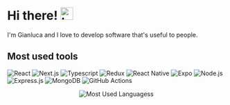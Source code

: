 # Hi there! <img src="https://github.com/gianlucadifrancesco/gianlucadifrancesco/assets/26931172/540af4ee-5072-437a-9a3c-5aaa405d0089" alt="hi" width="29" />

I'm Gianluca and I love to develop software that's useful to people.

## Most used tools
<p>
  <img alt="React" src="https://img.shields.io/badge/React-20232A?style=for-the-badge&logo=react&logoColor=61DAFB" />
  <img alt="Next.js" src="https://img.shields.io/badge/Next-black?style=for-the-badge&logo=next.js&logoColor=white" />
  <img alt="Typescript" src="https://shields.io/badge/TypeScript-3178C6?style=for-the-badge&logo=TypeScript&logoColor=fff" />
  <img alt="Redux" src="https://img.shields.io/badge/Redux-593D88?style=for-the-badge&logo=redux&logoColor=white" />
  <img alt="React Native" src="https://img.shields.io/badge/React_Native-20232A?style=for-the-badge&logo=react&logoColor=61DAFB" />
  <img alt="Expo" src="https://img.shields.io/badge/expo-1C1E24?style=for-the-badge&logo=expo&logoColor=#D04A37" />
  <img alt="Node.js" src="https://img.shields.io/badge/node.js-6DA55F?style=for-the-badge&logo=node.js&logoColor=white" />
  <img alt="Express.js" src="https://img.shields.io/badge/express.js-%23404d59.svg?style=for-the-badge&logo=express&logoColor=%2361DAFB" />
  <img alt="MongoDB" src="https://img.shields.io/badge/MongoDB-4EA94B?style=for-the-badge&logo=mongodb&logoColor=white" />
  <img alt="GitHub Actions" src="https://img.shields.io/badge/github%20actions-%232671E5.svg?style=for-the-badge&logo=githubactions&logoColor=white" />
</p>


<p align="center">
  <img alt="Most Used Languagess" src="https://github-readme-stats.vercel.app/api/top-langs/?username=gianlucadifrancesco&layout=donut&bg_color=80,fff,fefbff,fdf4ff,fdf4ff,cadcff,f5f9ff&cache_seconds=86400" />
</p>

